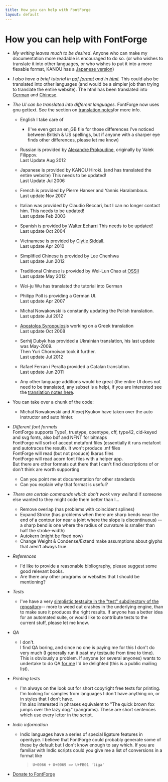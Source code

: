 ```yaml
---
title: How you can help with FontForge
layout: default
---
```


How you can help with FontForge
===============================

-   *My writing leaves much to be desired*. Anyone who can make my
    documentation more readable is encouraged to do so. (or who wishes
    to translate it into other languages, or who wishes to put it into a
    more flexable format, KANOU has a [Japanese version](ja/index.html))

-   *I also have a brief tutorial in [pdf
    format](fontforge-tutorial.pdf) and in [html](editexample.html).*
    This could also be translated into other languages (and would be a
    simpler job than trying to translate the entire website). The html
    has been translated into [German](de/editexample.html) and
    [Chinese](http://edt1023.sayya.org/fontforge/editexample.html).

-   *The UI can be translated into different languages.* FontForge now
    uses gnu gettext. See the section on [translation
    notes](uitranslationnotes.html)for more info.
    -   English I take care of
        -   (I've even got an en\_GB file for those differences I've
            noticed between British & US spellings, but if anyone with a
            sharper eye finds other differences, please let me know)

    -   Russian is provided by [Alexandre
        Prokoudine](http://www.linuxgraphics.ru/), originally by Valek
        Filippov.\
         Last Update Aug 2012
    -   Japanese is provided by KANOU Hiroki. (and has translated the
        entire website) This needs to be updated!\
         Last Update Jul 2006
    -   French is provided by Pierre Hanser and Yannis Haralambous.\
         Last update Nov 2007
    -   Italian was provided by Claudio Beccari, but I can no longer
        contact him. This needs to be updated!\
         Last update Feb 2003
    -   Spanish is provided by [Walter
        Echarri](mailto:wecharri@yahoo.com) This needs to be updated!\
         Last update Oct 2004
    -   Vietnamese is provided by [Clytie
        Siddall](http://vnoss.net/dokuwiki/doku.php?id=projects:l10n).\
         Last update Apr 2010
    -   Simplified Chinese is provided by Lee Chenhwa\
         Last update Jun 2012
    -   Traditional Chinese is provided by Wei-Lun Chao at
        [OSSII](http://opendesktop.org.tw/)\
         Last update May 2012
    -   Wei-ju Wu has translated the tutorial into German
    -   Philipp Poll is providing a German UI.\
         Last update Apr 2007
    -   Michal Nowakowski is constantly updating the Polish
        translation.\
         Last update Jul 2012
    -   [Apostolos Syropoulos](http://obelix.ee.duth.gr/~apostolo/)is
        working on a Greek translation\
         Last update Oct 2008
    -   Serhij Dubyk has provided a Ukrainian translation, his last
        update was May-2009.\
         Then Yuri Chornoivan took it further.\
         Last update Jul 2012
    -   Rafael Ferran i Peralta provided a Catalan translation.\
         Last update Jun 2011
    -   Any other language additions would be great (the entire UI does
        not need to be translated, any subset is a help), if you are
        interested see the [translation notes
        here](uitranslationnotes.html).

-   You can take over a chunk of the code:
    -   Michal Nowakowski and Alexej Kyukov have taken over the auto
        instructor and auto hinter.

-   *Different font formats*  
    FontForge supports Type1, truetype, opentype, cff, type42,
    cid-keyed and svg fonts, also bdf and NFNT for bitmaps\
    FontForge will sort-of accept metafont files (essentially it runs
    metafont and autotraces the result). It won't produce .mf files\
    FontForge will read (but not produce) Ikarus files\
    FontForge will read acorn font files with a helper app.\
    But there are other formats out there that I can't find
    descriptions of or don't think are worth supporting
    -   Can you point me at documentation for other standards
    -   Can you explain why that format is useful?

-   *There are certain commands which don't work very well*and if
    someone else wanted to they might code them better than I...
    -   Remove overlap (has problems with coincident splines)
    -   Expand Stroke (has problems when there are sharp bends near the
        end of a contour (or near a joint where the slope is
        discontinuous) -- a sharp bend is one where the radius of
        curvature is smaller than half the stroke-width)
    -   Autokern (might be fixed now)
    -   Change Weight & Condense/Extend make assumptions about glyphs
        that aren't always true.

-   *References*
    -   I'd like to provide a reasonable bibliography, please suggest
        some good relevant books.
    -   Are there any other programs or websites that I should be
        mentioning?

-   *Tests*
    -   I've have a very [simplistic testsuite in the "test"
        subdirectory of the
        repository](http://fontforge.git.sourceforge.net/git/gitweb.cgi?p=fontforge/fontforge;a=summary)--
        more to weed out crashes in the underlying engine, than to make
        sure it produces the right results. If anyone has a better idea
        for an automated suite, or would like to contribute tests to the
        current stuff, please let me know.

-   *QA*
    -   I don't.\
         I find QA boring, and since no one is paying me for this I
        don't do very much (I generally run it past my testsuite from
        time to time). This is obviously a problem. If anyone (or
        several anyones) wants to undertake to do QA [for
        me](mailto:fontforge-devel@lists.sourceforge.net) I'd be
        delighted (this is a public mailing list).

-   *Printing tests*
    -   I'm always on the look out for short copyright free texts for
        printing. I'm looking for samples from languages I don't have
        anything on, or in styles that I don't have.\
         I'm also interested in phrases equivalent to "The quick brown
        fox jumps over the lazy dog." (pangrams). These are short
        sentences which use every letter in the script.

-   *Indic information*
    -   Indic languages have a series of special ligature features in
        opentype. I believe that FontForge could probably generate some
        of these by default but I don't know enough to say which. If you
        are familiar with Indic scripts could you give me a list of
        conversions in a format like

        >     U+0066 + U+0069 => U+FB01 'liga'

-   [Donate to
    FontForge](http://sourceforge.net/project/project_donations.php?group_id=103338)


